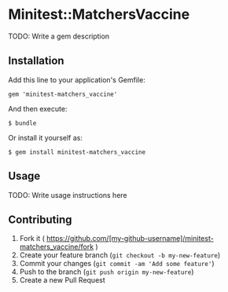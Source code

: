 # Minitest::MatchersVaccine

TODO: Write a gem description

## Installation

Add this line to your application's Gemfile:

    gem 'minitest-matchers_vaccine'

And then execute:

    $ bundle

Or install it yourself as:

    $ gem install minitest-matchers_vaccine

## Usage

TODO: Write usage instructions here

## Contributing

1. Fork it ( https://github.com/[my-github-username]/minitest-matchers_vaccine/fork )
2. Create your feature branch (`git checkout -b my-new-feature`)
3. Commit your changes (`git commit -am 'Add some feature'`)
4. Push to the branch (`git push origin my-new-feature`)
5. Create a new Pull Request
